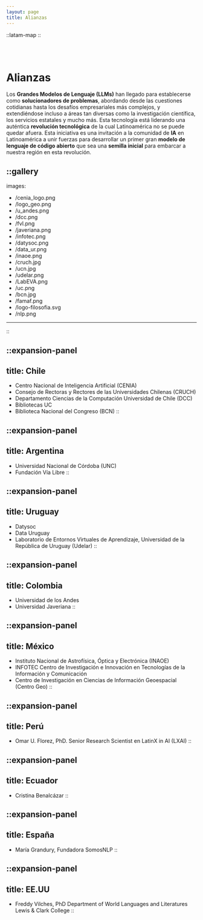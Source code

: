 ```yaml
---
layout: page
title: Alianzas
---
```


::latam-map
::

<br>
<br>

# Alianzas 

Los **Grandes Modelos de Lenguaje (LLMs)** han llegado para establecerse como **solucionadores de problemas**, abordando desde las cuestiones cotidianas hasta los desafíos empresariales más complejos, y extendiéndose incluso a áreas tan diversas como la investigación científica, los servicios estatales y mucho más. Esta tecnología está liderando una auténtica **revolución tecnológica** de la cual Latinoamérica no se puede quedar afuera. Esta iniciativa es una invitación a la comunidad de **IA** en Latinoamérica a unir fuerzas para desarrollar un primer gran **modelo de lenguaje de código abierto** que sea una **semilla inicial** para embarcar a nuestra región en esta revolución.


::gallery
---
images:
  - /cenia_logo.png
  - /logo_geo.png
  - /u_andes.png
  - /dcc.png
  - /fvl.png
  - /javeriana.png
  - /infotec.png
  - /datysoc.png
  - /data_ur.png
  - /inaoe.png
  - /cruch.jpg
  - /ucn.jpg
  - /udelar.png
  - /LabEVA.png
  - /uc.png
  - /bcn.jpg
  - /famaf.png
  - /logo-filosofia.svg
  - /nlp.png
---
::

::expansion-panel
---
title: Chile
---
- Centro Nacional de Inteligencia Artificial (CENIA)
- Consejo de Rectoras y Rectores de las Universidades Chilenas (CRUCH) 
- Departamento Ciencias de la Computación Universidad de Chile (DCC)
- Bibliotecas UC
- Biblioteca Nacional del Congreso (BCN)
::

::expansion-panel
---
title: Argentina
---
- Universidad Nacional de Córdoba (UNC)
- Fundación Vía Libre
::

::expansion-panel
---
title: Uruguay
---
- Datysoc
- Data Uruguay
- Laboratorio de Entornos Virtuales de Aprendizaje, Universidad de la República de Uruguay (Udelar)
::

::expansion-panel
---
title: Colombia
---
- Universidad de los Andes
- Universidad Javeriana
::

::expansion-panel
---
title: México
---
- Instituto Nacional de Astrofísica, Óptica y Electrónica (INAOE) 
- INFOTEC Centro de Investigación e Innovación en Tecnologías de la Información y Comunicación
- Centro de Investigación en Ciencias de Información Geoespacial (Centro Geo)
::

::expansion-panel
---
title: Perú
---
- Omar U. Florez, PhD. Senior Research Scientist en LatinX in AI (LXAI)
::

::expansion-panel
---
title: Ecuador
---
- Cristina Benalcázar
::

::expansion-panel
---
title: España
---
- María Grandury, Fundadora SomosNLP
::

::expansion-panel
---
title: EE.UU
---
- Freddy Vilches, PhD Department of World Languages and Literatures Lewis & Clark College
::
